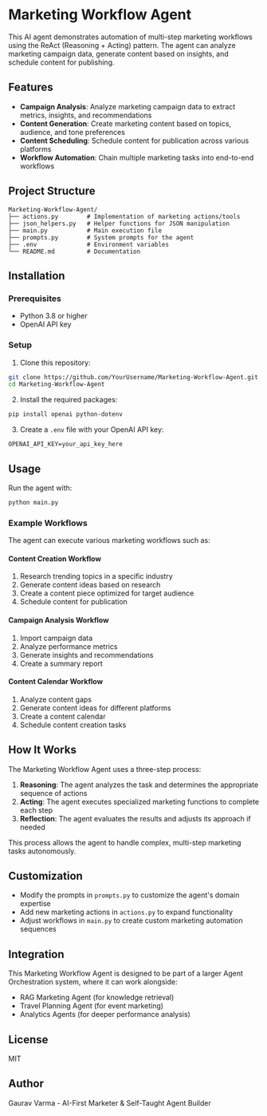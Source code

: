 # Marketing Workflow Agent

This AI agent demonstrates automation of multi-step marketing workflows using the ReAct (Reasoning + Acting) pattern. The agent can analyze marketing campaign data, generate content based on insights, and schedule content for publishing.

## Features

- **Campaign Analysis**: Analyze marketing campaign data to extract metrics, insights, and recommendations
- **Content Generation**: Create marketing content based on topics, audience, and tone preferences
- **Content Scheduling**: Schedule content for publication across various platforms
- **Workflow Automation**: Chain multiple marketing tasks into end-to-end workflows

## Project Structure

```
Marketing-Workflow-Agent/
├── actions.py        # Implementation of marketing actions/tools
├── json_helpers.py   # Helper functions for JSON manipulation
├── main.py           # Main execution file
├── prompts.py        # System prompts for the agent
├── .env              # Environment variables
└── README.md         # Documentation
```

## Installation

### Prerequisites

- Python 3.8 or higher
- OpenAI API key

### Setup

1. Clone this repository:
```bash
git clone https://github.com/YourUsername/Marketing-Workflow-Agent.git
cd Marketing-Workflow-Agent
```

2. Install the required packages:
```bash
pip install openai python-dotenv
```

3. Create a `.env` file with your OpenAI API key:
```
OPENAI_API_KEY=your_api_key_here
```

## Usage

Run the agent with:

```bash
python main.py
```

### Example Workflows

The agent can execute various marketing workflows such as:

#### Content Creation Workflow
1. Research trending topics in a specific industry
2. Generate content ideas based on research
3. Create a content piece optimized for target audience
4. Schedule content for publication

#### Campaign Analysis Workflow
1. Import campaign data
2. Analyze performance metrics
3. Generate insights and recommendations
4. Create a summary report

#### Content Calendar Workflow
1. Analyze content gaps
2. Generate content ideas for different platforms
3. Create a content calendar
4. Schedule content creation tasks

## How It Works

The Marketing Workflow Agent uses a three-step process:

1. **Reasoning**: The agent analyzes the task and determines the appropriate sequence of actions
2. **Acting**: The agent executes specialized marketing functions to complete each step
3. **Reflection**: The agent evaluates the results and adjusts its approach if needed

This process allows the agent to handle complex, multi-step marketing tasks autonomously.

## Customization

- Modify the prompts in `prompts.py` to customize the agent's domain expertise
- Add new marketing actions in `actions.py` to expand functionality
- Adjust workflows in `main.py` to create custom marketing automation sequences

## Integration

This Marketing Workflow Agent is designed to be part of a larger Agent Orchestration system, where it can work alongside:

- RAG Marketing Agent (for knowledge retrieval)
- Travel Planning Agent (for event marketing)
- Analytics Agents (for deeper performance analysis)

## License

MIT

## Author

Gaurav Varma - AI-First Marketer & Self-Taught Agent Builder
